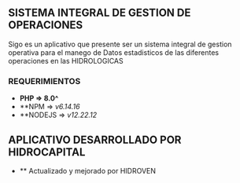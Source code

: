 
## SISTEMA INTEGRAL DE GESTION DE OPERACIONES

Sigo es un aplicativo que presente ser un sistema integral de gestion operativa para el manego de Datos estadisticos de las diferentes operaciones en las HIDROLOGICAS


### REQUERIMIENTOS

- **PHP => 8.0^**
- **NPM => *v6.14.16*
- **NODEJS => *v12.22.12*



## APLICATIVO DESARROLLADO POR HIDROCAPITAL 
- ** Actualizado y mejorado por HIDROVEN


